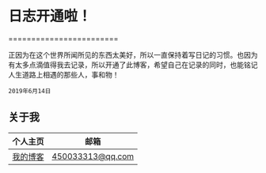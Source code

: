 # 日志开通啦！
========================

正因为在这个世界所闻所见的东西太美好，所以一直保持着写日记的习惯。也因为有太多点滴值得我去记录，所以开通了此博客，希望自己在记录的同时，也能铭记人生道路上相遇的那些人，事和物！
```
2019年6月14日
```
## 关于我

| 个人主页 | 邮箱 | 
| ------------- | ------------ |
| <a  href="https://hippo00.github.io/vueblog/" target="_blank">我的博客</a>  |450033313@qq.com| 
